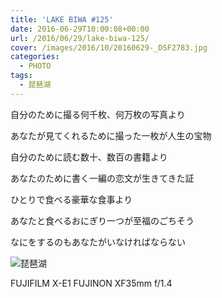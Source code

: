```yaml
---
title: 'LAKE BIWA #125'
date: 2016-06-29T10:00:08+00:00
url: /2016/06/29/lake-biwa-125/
cover: /images/2016/10/20160629-_DSF2783.jpg
categories:
  - PHOTO
tags:
  - 琵琶湖
---
```

<!--more-->
自分のために撮る何千枚、何万枚の写真より

あなたが見てくれるために撮った一枚が人生の宝物

自分のために読む数十、数百の書籍より

あなたのために書く一編の恋文が生きてきた証

ひとりで食べる豪華な食事より

あなたと食べるおにぎり一つが至福のごちそう

なにをするのもあなたがいなければならない

![琵琶湖](/images/2016/10/20160629-_DSF2857.jpg "琵琶湖")

FUJIFILM X-E1 FUJINON XF35mm f/1.4
